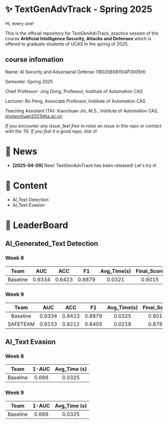 # ✨ TextGenAdvTrack - Spring 2025
Hi, every one! 

This is the official repository for TextGenAdvTrack, practice session of the course **Artificial Intelligence Security, Attacks and Defenses** which is offered to graduate students of UCAS in the spring of 2025.

## course infomation

Name: AI Security and Adversarial Defense (180206081104P3005H)

Semester: Spring 2025

Chief Professor: Jing Dong, Professor, Institute of Automation CAS

Lecturer: Bo Peng, Associate Professor, Institute of Automation CAS

Teaching Assistant (TA): Xiaochuan Jin, M.S., Institute of Automation CAS, jinxiaochuan2023@ia.ac.cn

*If you encounter any issue, feel free to raise an issue in this repo or contact with the TA.*
*If you feel it a good repo, star it!*

# 📣 News
- **[2025-04-09]** New! TextGenAdvTrack has been released! Let's try it! 


# 📜 Content
- AI_Text Detection
- AI_Text Evasion


# 🥇 LeaderBoard
## AI_Generated_Text Detection

### Week 8
|Team | AUC | ACC | F1 | Avg_Time(s) | Final_Score |
|:-----:|:----:|:----:|:----:|:----:|:----:|
|Baseline| 0.9334  | 0.8423  | 0.8879  | 0.0321  | 0.9015  |

### Week 9
|Team | AUC | ACC | F1 | Avg_Time(s) | Final_Score |
|:-----:|:----:|:----:|:----:|:----:|:----:|
|Baseline| 0.9334  | 0.8423  | 0.8879  | 0.0325  | 0.9015  |
|SAFETEAM| 0.9153  | 0.8212  | 0.8405  | 0.0218  | 0.8796  |

## AI_Text Evasion

### Week 8
|Team | 1-AUC | Avg_Time (s) | 
|:-----:|:----:|:------:|
|Baseline| 0.666  | 0.0325  |

### Week 9
|Team | 1-AUC | Avg_Time (s) | 
|:-----:|:----:|:------:|
|Baseline| 0.666  | 0.0325  |



